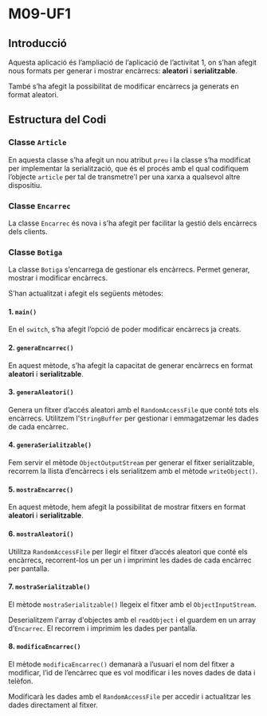 # M09-UF1

## Introducció

Aquesta aplicació és l’ampliació de l’aplicació de l’activitat 1, on s’han afegit nous formats per generar i mostrar encàrrecs: **aleatori** i **serialitzable**.

També s’ha afegit la possibilitat de modificar encàrrecs ja generats en format aleatori.

## Estructura del Codi

### Classe `Article`

En aquesta classe s’ha afegit un nou atribut `preu` i la classe s’ha modificat per implementar la serialització, que és el procés amb el qual codifiquem l’objecte `article` per tal de transmetre'l per una xarxa a qualsevol altre dispositiu.

### Classe `Encarrec`

La classe `Encarrec` és nova i s’ha afegit per facilitar la gestió dels encàrrecs dels clients.

### Classe `Botiga`

La classe `Botiga` s’encarrega de gestionar els encàrrecs. Permet generar, mostrar i modificar encàrrecs. 

S’han actualitzat i afegit els següents mètodes:

#### 1. `main()`

En el `switch`, s’ha afegit l’opció de poder modificar encàrrecs ja creats.

#### 2. `generaEncarrec()`

En aquest mètode, s’ha afegit la capacitat de generar encàrrecs en format **aleatori** i **serialitzable**.

#### 3. `generaAleatori()`

Genera un fitxer d’accés aleatori amb el `RandomAccessFile` que conté tots els encàrrecs. Utilitzem l’`StringBuffer` per gestionar i emmagatzemar les dades de cada encàrrec.

#### 4. `generaSerialitzable()`

Fem servir el mètode `ObjectOutputStream` per generar el fitxer serialitzable, recorrem la llista d’encàrrecs i els serialitzem amb el mètode `writeObject()`.

#### 5. `mostraEncarrec()`

En aquest mètode, hem afegit la possibilitat de mostrar fitxers en format **aleatori** i **serialitzable**.

#### 6. `mostraAleatori()`

Utilitza `RandomAccessFile` per llegir el fitxer d’accés aleatori que conté els encàrrecs, recorrent-los un per un i imprimint les dades de cada encàrrec per pantalla.

#### 7. `mostraSerialitzable()`

El mètode `mostraSerialitzable()` llegeix el fitxer amb el `ObjectInputStream`. 

Deserialitzem l'array d'objectes amb el `readObject` i el guardem en un array d’`Encarrec`. El recorrem i imprimim les dades per pantalla.

#### 8. `modificaEncarrec()`

El mètode `modificaEncarrec()` demanarà a l’usuari el nom del fitxer a modificar, l’id de l’encàrrec que es vol modificar i les noves dades de data i telèfon. 

Modificarà les dades amb el `RandomAccessFile` per accedir i actualitzar les dades directament al fitxer.
